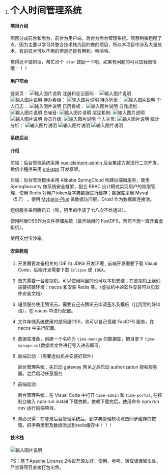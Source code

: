 1. # 个人时间管理系统

   #### 项目介绍

   项目分成前台和后台，前台为用户端，后台为后台管理系统。项目稍微粗糙了点，因为主要以学习并整合技术栈为目的做的项目，所以本项目中涉及大量技术，有的技术可以不用的但是还是有用到，哈哈哈。

   觉得还不错的话，帮忙点个` star` 鼓励一下吧，如果有问题的可以加我微信哦！！！


   #### 用户前台
    登录页：
    ![输入图片说明](doc/1.png)
    注册和忘记密码：
    ![输入图片说明](doc/image074.png)
    ![输入图片说明](doc/image076.png)
    待办看板：
    ![输入图片说明](doc/image078.png)
    待办列表：
    ![输入图片说明](doc/image082.png)
    个人日志：
    ![输入图片说明](doc/image086.png)
    日历看板：
    ![输入图片说明](doc/image088.png)
    自我规划：
    ![输入图片说明](doc/image090.png)
    白噪音:
    ![输入图片说明](doc/image094.png)
    奖惩机制:
    ![输入图片说明](doc/image098.png)
    ![输入图片说明](doc/image100.png)
    会员升级:
    ![输入图片说明](doc/image104.png)
    个人主页:
    ![输入图片说明](doc/image108.png)
    统计分析：
    ![输入图片说明](doc/image110.png)
    ![输入图片说明](doc/image112.png)
    ![输入图片说明](doc/image114.png)

   #### 系统后台


   #### 介绍

   前端：后台管理系统采用 [vue-element-admin](https://panjiachen.github.io/vue-element-admin-site/zh/guide/) 后台集成方案进行二次开发。微信小程序采用 [uni-app](https://uniapp.dcloud.io/) 开发框架。

   后端：后台管理模块采用 Alibaba SpringCloud 构建后端微服务，使用 SpringSecurity 做系统安全框架，配合 RBAC 设计模式实现用户的权限管理，使用 Redis 对用户token及字典数据进行缓存；数据库采用 Mysql（5.7） ，使用 [Mybatis-Plus](https://mybatis.plus/) 做数据访问层，Druid 作为数据库连接池。

   短信服务采用腾讯云（唉，阿里的申请了七八次不给通过）。

   使用阿里OSS作为文件存储系统（最开始用的 FastDFS，奈何不想一直开着虚拟机）。
   
   使用支付宝沙箱。

   
   #### 安装教程

   1. 开发需要准备相关的 IDE 和  JDK8 开发环境 , 前端开发需要下载  Visual Code，后端开发需要下载 `Eclipse` 或` IDEA`。

   2. 首先需要一台虚拟机，可以使用阿里的也可以本机安装；在虚拟机上我们需要搭建环境：nacos 和安装 Redis 等。（虚拟机中的软件安装可以见软件安装文档）

   3. 短信服务使用腾讯云，需要自己去腾讯云申请签名及模板（比阿里的好申请），在 nacos 中进行配置。 

   4. 文件存储系统使用的是阿里OSS，也可以自己搭建 FastDFS 服务，在 nacos 中进行配置。

   5. 数据库准备，创建一个名称为 `time-manage` 的数据库，把目录下 `time-manage.sql`数据库文件进行导入进去即可。

   7. 后端启动：（需要虚拟机并安装好软件）

      后台管理系统：先启动 gateway 网关之后启动 authorization 授权服务器。之后启动任意服务
      
   8. 前端启动：

      后台管理系统：在 Visual Code 中打开  `time-admin` 和 `time-portal`, 在控制台输入 npm run install 下载依赖，依赖下载完后，使用命令 npm run dev 运行前端项目。

   9. 务必记得：在登录后台管理系统后，到字典管理模块点击同步缓存的按钮，把字典类型及数据添加到redis缓存中！！！
      

   #### 技术栈
    ![输入图片说明](doc/image003.png)

   PS：基于Apache License 2协议开源友好，使用、参考、转载请保留出处，严禁将项目直接打包出售。